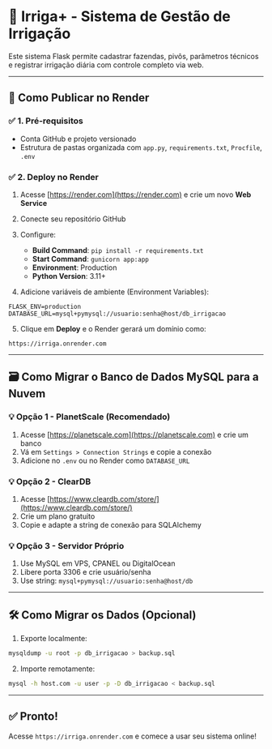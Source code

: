 # 🌱 Irriga+ - Sistema de Gestão de Irrigação

Este sistema Flask permite cadastrar fazendas, pivôs, parâmetros técnicos e registrar irrigação diária com controle completo via web.

---

## 🚀 Como Publicar no Render

### ✅ 1. Pré-requisitos
- Conta GitHub e projeto versionado
- Estrutura de pastas organizada com `app.py`, `requirements.txt`, `Procfile`, `.env`

### ✅ 2. Deploy no Render
1. Acesse [https://render.com](https://render.com) e crie um novo **Web Service**
2. Conecte seu repositório GitHub
3. Configure:
   - **Build Command**: `pip install -r requirements.txt`
   - **Start Command**: `gunicorn app:app`
   - **Environment**: Production
   - **Python Version**: 3.11+

4. Adicione variáveis de ambiente (Environment Variables):
```
FLASK_ENV=production
DATABASE_URL=mysql+pymysql://usuario:senha@host/db_irrigacao
```

5. Clique em **Deploy** e o Render gerará um domínio como:
```
https://irriga.onrender.com
```

---

## 🗃️ Como Migrar o Banco de Dados MySQL para a Nuvem

### 💡 Opção 1 - PlanetScale (Recomendado)
1. Acesse [https://planetscale.com](https://planetscale.com) e crie um banco
2. Vá em `Settings > Connection Strings` e copie a conexão
3. Adicione no `.env` ou no Render como `DATABASE_URL`

### 💡 Opção 2 - ClearDB
1. Acesse [https://www.cleardb.com/store/](https://www.cleardb.com/store/)
2. Crie um plano gratuito
3. Copie e adapte a string de conexão para SQLAlchemy

### 💡 Opção 3 - Servidor Próprio
1. Use MySQL em VPS, CPANEL ou DigitalOcean
2. Libere porta 3306 e crie usuário/senha
3. Use string: `mysql+pymysql://usuario:senha@host/db`

---

## 🛠️ Como Migrar os Dados (Opcional)
1. Exporte localmente:
```bash
mysqldump -u root -p db_irrigacao > backup.sql
```

2. Importe remotamente:
```bash
mysql -h host.com -u user -p -D db_irrigacao < backup.sql
```

---

## ✅ Pronto!
Acesse `https://irriga.onrender.com` e comece a usar seu sistema online!